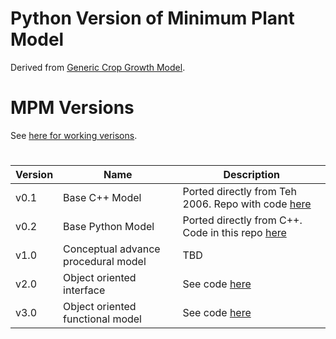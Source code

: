 # Python Version of Minimum Plant Model
Derived from [Generic Crop Growth Model](https://github.com/RTGS-Lab/Generic_Crop_Growth/tree/main).

# MPM Versions
See [here for working verisons](https://docs.google.com/spreadsheets/d/1SK-l4JeugyJpgluEuVgbR2luuB4z7Lki/edit#gid=920949739).

#
|Version|Name|Description|
|-------|----|-----------|
|v0.1|Base C++ Model| Ported directly from Teh 2006. Repo with code [here](https://github.com/RTGS-Lab/Generic_Crop_Growth/tree/main)|
|v0.2|Base Python Model|Ported directly from C++. Code in this repo [here](v0-1-procedural-mpm)|
|v1.0|Conceptual advance procedural model|TBD|
|v2.0|Object oriented interface|See code [here](v2-0-OOP-Interface-Class)|
|v3.0|Object oriented functional model|See code [here](v3-0-OOP-operational)|
